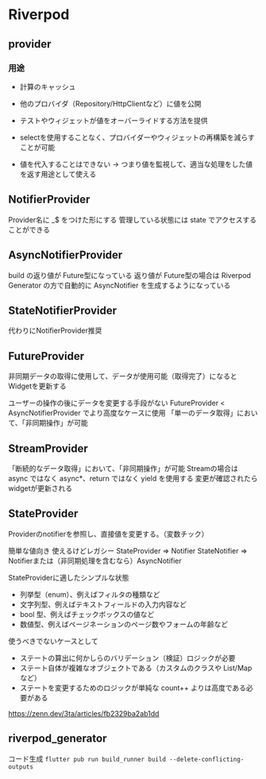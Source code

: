 # Riverpod

## provider
### 用途
- 計算のキャッシュ
- 他のプロバイダ（Repository/HttpClientなど）に値を公開
- テストやウィジェットが値をオーバーライドする方法を提供
- selectを使用することなく、プロバイダーやウィジェットの再構築を減らすことが可能

- 値を代入することはできない → つまり値を監視して、適当な処理をした値を返す用途として使える

## NotifierProvider
Provider名に _$ をつけた形にする
管理している状態には state でアクセスすることができる

## AsyncNotifierProvider
build の返り値が Future型になっている
返り値が Future型の場合は Riverpod Generator の方で自動的に AsyncNotifier を生成するようになっている

## StateNotifierProvider
代わりにNotifierProvider推奨

## FutureProvider
非同期データの取得に使用して、データが使用可能（取得完了）になるとWidgetを更新する

ユーザーの操作の後にデータを変更する手段がない
FutureProvider < AsyncNotifierProvider でより高度なケースに使用
「単一のデータ取得」において、「非同期操作」が可能

## StreamProvider
「断続的なデータ取得」において、「非同期操作」が可能
Streamの場合は async ではなく async*、return ではなく yield を使用する
変更が確認されたらwidgetが更新される

## StateProvider
Providerのnotifierを参照し、直接値を変更する。（変数チック）

簡単な値向き
使えるけどレガシー
StateProvider => Notifier
StateNotifier => Notifierまたは（非同期処理を含むなら）AsyncNotifier

StateProviderに適したシンプルな状態
- 列挙型（enum）、例えばフィルタの種類など
- 文字列型、例えばテキストフィールドの入力内容など
- bool 型、例えばチェックボックスの値など
- 数値型、例えばページネーションのページ数やフォームの年齢など

使うべきでないケースとして
- ステートの算出に何かしらのバリデーション（検証）ロジックが必要
- ステート自体が複雑なオブジェクトである（カスタムのクラスや List/Map など）
- ステートを変更するためのロジックが単純な count++ よりは高度である必要がある

https://zenn.dev/3ta/articles/fb2329ba2ab1dd


## riverpod_generator
コード生成
`flutter pub run build_runner build --delete-conflicting-outputs`